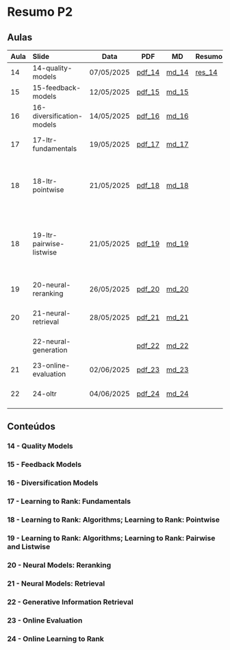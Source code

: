 # Resumo P2

## Aulas

| Aula | Slide                     | Data       | PDF              | MD             | Resumo              | Tópico                                                                |
| ---- | :------------------------ | ---------- | ---------------- | -------------- | ------------------- | --------------------------------------------------------------------- |
| 14   | 14-quality-models         | 07/05/2025 | [pdf_14][pdf_14] | [md_14][md_14] | [res_14][res_md_14] | Quality Models                                                        |
| 15   | 15-feedback-models        | 12/05/2025 | [pdf_15][pdf_15] | [md_15][md_15] |                     | Feedback Models                                                       |
| 16   | 16-diversification-models | 14/05/2025 | [pdf_16][pdf_16] | [md_16][md_16] |                     | Diversification Models                                                |
| 17   | 17-ltr-fundamentals       | 19/05/2025 | [pdf_17][pdf_17] | [md_17][md_17] |                     | Learning to Rank: Fundamentals                                        |
| 18   | 18-ltr-pointwise          | 21/05/2025 | [pdf_18][pdf_18] | [md_18][md_18] |                     | Learning to Rank: Algorithms; Learning to Rank: Pointwise             |
| 18   | 19-ltr-pairwise-listwise  | 21/05/2025 | [pdf_19][pdf_19] | [md_19][md_19] |                     | Learning to Rank: Algorithms; Learning to Rank: Pairwise and Listwise |
| 19   | 20-neural-reranking       | 26/05/2025 | [pdf_20][pdf_20] | [md_20][md_20] |                     | Neural Models: Reranking                                              |
| 20   | 21-neural-retrieval       | 28/05/2025 | [pdf_21][pdf_21] | [md_21][md_21] |                     | Neural Models: Retrieval                                              |
|      | 22-neural-generation      |            | [pdf_22][pdf_22] | [md_22][md_22] |                     | Generative Information Retrieval                                      |
| 21   | 23-online-evaluation      | 02/06/2025 | [pdf_23][pdf_23] | [md_23][md_23] |                     | Online Evaluation                                                     |
| 22   | 24-oltr                   | 04/06/2025 | [pdf_24][pdf_24] | [md_24][md_24] |                     | Online Learning to Rank                                               |

<!-- Resumos -->

[res_md_14]: Slides/14-quality-models-resumo.md

<!-- Classnotes -->

[md_14]: Slides/14-quality-models.md
[md_15]: Slides/15-feedback-models.md
[md_16]: Slides/16-diversification-models.md
[md_17]: Slides/17-ltr-fundamentals.md
[md_18]: Slides/18-ltr-pointwise.md
[md_19]: Slides/19-ltr-pairwise-listwise.md
[md_20]: Slides/20-neural-reranking.md
[md_21]: Slides/21-neural-retrieval.md
[md_22]: Slides/22-neural-generation.md
[md_23]: Slides/23-online-evaluation.md
[md_24]: Slides/24-oltr.md

<!-- PDFs -->

[pdf_14]: Slides/14-quality-models.pdf
[pdf_15]: Slides/15-feedback-models.pdf
[pdf_16]: Slides/16-diversification-models.pdf
[pdf_17]: Slides/17-ltr-fundamentals.pdf
[pdf_18]: Slides/18-ltr-pointwise.pdf
[pdf_19]: Slides/19-ltr-pairwise-listwise.pdf
[pdf_20]: Slides/20-neural-reranking.pdf
[pdf_21]: Slides/21-neural-retrieval.pdf
[pdf_22]: Slides/22-neural-generation.pdf
[pdf_23]: Slides/23-online-evaluation.pdf
[pdf_24]: Slides/24-oltr.pdf

## Conteúdos

### 14 - Quality Models

### 15 - Feedback Models

### 16 - Diversification Models

### 17 - Learning to Rank: Fundamentals

### 18 - Learning to Rank: Algorithms; Learning to Rank: Pointwise

### 19 - Learning to Rank: Algorithms; Learning to Rank: Pairwise and Listwise

### 20 - Neural Models: Reranking

### 21 - Neural Models: Retrieval

### 22 - Generative Information Retrieval

### 23 - Online Evaluation

### 24 - Online Learning to Rank

